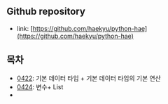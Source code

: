 ## Github repository

- link: [https://github.com/haekyu/python-hae](https://github.com/haekyu/python-hae)

## 목차

- [0422](https://github.com/haekyu/python-hae/tree/main/0422): 기본 데이터 타입 + 기본 데이터 타입의 기본 연산
- [0424](https://github.com/haekyu/python-hae/tree/main/0424): 변수+ List
- 

